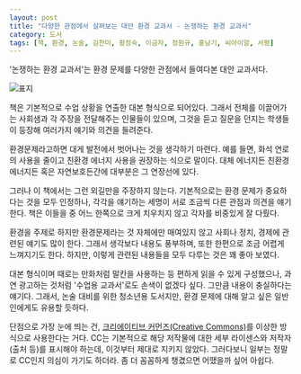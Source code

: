 ```yaml
---
layout: post
title: "다양한 관점에서 살펴보는 대안 환경 교과서 - 논쟁하는 환경 교과서"
category: 도서
tags: [책, 환경, 논술, 김찬미, 황정숙, 이금자, 정원규, 홍남기, 씨아이알, 서평]
---
```


'논쟁하는 환경 교과서'는
환경 문제를 다양한 관점에서 들여다본 대안 교과서다.

![표지](https://lh3.googleusercontent.com/0TrhJB7rKpLR3ezC_iZmPVwfpUXoNk_KyqfPiRks9vS0l4DUyfOmk4UlxgecPHf9xqm2fK7V_rvTnQ=s480)

책은 기본적으로 수업 상황을 연출한 대본 형식으로 되어있다.
그래서 전체를 이끌어가는 사회샘과
각 주장을 전달해주는 인물들이 있으며,
그것을 듣고 질문을 던지는 학생들이 등장해
여러가지 얘기와 의견을 들려준다.

환경문제라고하면 대게 발전에서 벗어나는 것을 생각하기 마련다.
예를 들면, 화석 연로의 사용을 줄이고 친환경 에너지 사용을 권장하는 식으로 말이다.
대체 에너지든 친환경 에너지든 혹은 자연보호든간에 대부분은 그 연장선에 있다.

그러나 이 책에서는 그런 외길만을 주장하지 않는다.
기본적으로는 환경 문제가 중요하다는 것을 모두 인정하나,
각각을 얘기하는 세명이 서로 조금씩 다른 관점과 의견을 얘기한다.
책은 이들을 중 어느 한쪽으로 크게 치우치지 않고 각자를 비중있게 잘 다뤘다.

환경을 주제로 하지만
환경문제라는 것 자체에만 매여있지 않고
사회나 정치, 경제에 관련된 얘기도 많이 한다.
그래서 생각보다 내용도 풍부하며,
또한 한편으로 조금 어렵게 느껴지기도 한다.
하지만, 이렇게 관련된 내용들을 모두 다루는 것은 꽤 좋아 보였다.

대본 형식이며 때로는 만화처럼 말칸을 사용하는 등 편하게 읽을 수 있게 구성했으나,
과연 광고하는 것처럼 '수업용 교과서'로도 손색이 없겠다 싶다.
그만큼 내용이 충실하다는 얘기다.
그래서, 논술 대비를 위한 청소년용 도서지만,
환경 문제에 대해 알고 싶은 일반인에게도 유용할 듯하다.

단점으로 가장 눈에 띄는 건,
[크리에이티브 커먼즈(Creative Commons)](https://creativecommons.org/)를 이상한 방식으로 사용한다는 거다.
CC는 기본적으로 해당 저작물에 대한 세부 라이센스와 저작자(출처 등)를 표시해야 하는데,
이것부터 제대로 지키지 않았다.
그러다보니 일부는 정말로 CC인지 의심이 가기도 하더라.
좀 더 꼼꼼하게 챙겼으면 어땠을까 싶어 아쉽다.
